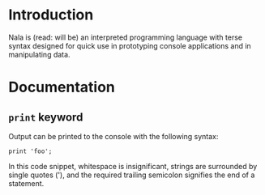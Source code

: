 # Introduction
Nala is (read: will be) an interpreted programming language with terse syntax designed for quick use in prototyping console applications and in manipulating data.

# Documentation

## `print` keyword
Output can be printed to the console with the following syntax:

`print 'foo';`

In this code snippet, whitespace is insignificant, strings are surrounded by single quotes ('), and the required trailing semicolon signifies the end of a statement.